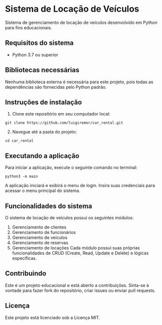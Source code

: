 # Sistema de Locação de Veículos
Sistema de gerenciamento de locação de veículos desenvolvido em Python para fins educacionais.

## Requisitos do sistema
 - Python 3.7 ou superior
## Bibliotecas necessárias
Nenhuma biblioteca externa é necessária para este projeto, pois todas as dependências são fornecidas pelo Python padrão.

## Instruções de instalação
1. Clone este repositório em seu computador local:
```
git clone https://github.com/luigiremor/car_rental.git
```
2. Navegue até a pasta do projeto:
```
cd car_rental
```
## Executando a aplicação
Para iniciar a aplicação, execute o seguinte comando no terminal:

```
python3 -m main
```

A aplicação iniciará e exibirá o menu de login. Insira suas credenciais para acessar o menu principal do sistema.

## Funcionalidades do sistema
O sistema de locação de veículos possui os seguintes módulos:

1. Gerenciamento de clientes
2. Gerenciamento de funcionários
3. Gerenciamento de veículos
4. Gerenciamento de reservas
5. Gerenciamento de locações
Cada módulo possui suas próprias funcionalidades de CRUD (Create, Read, Update e Delete) e lógicas específicas.

## Contribuindo
Este é um projeto educacional e está aberto a contribuições. Sinta-se à vontade para fazer fork do repositório, criar issues ou enviar pull requests.

## Licença
Este projeto está licenciado sob a Licença MIT.
